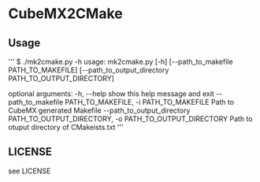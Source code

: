 # CubeMX2CMake

## Usage
'''
$ ./mk2cmake.py -h
usage: mk2cmake.py [-h] [--path_to_makefile PATH_TO_MAKEFILE]
                   [--path_to_output_directory PATH_TO_OUTPUT_DIRECTORY]

optional arguments:
  -h, --help            show this help message and exit
  --path_to_makefile PATH_TO_MAKEFILE, -i PATH_TO_MAKEFILE
                        Path to CubeMX generated Makefile
  --path_to_output_directory PATH_TO_OUTPUT_DIRECTORY, -o PATH_TO_OUTPUT_DIRECTORY
                        Path to otuput directory of CMakeists.txt
'''
## LICENSE
see LICENSE
